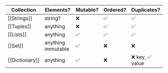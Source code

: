 | Collection     | Elements?          | Mutable? | Ordered? | Duplicates?      |
| -------------- | ------------------ | -------- | -------- | ---------------- |
| [[Strings]]    | string?            | ❌       | ✅       | ✅               |
| [[Tuples]]     | anything           | ❌       | ✅       | ✅               |
| [[Lists]]      | anything           | ✅       | ✅       | ✅               |
| [[Set]]        | anything immutable | ✅       | ❌       | ❌               |
| [[Dictionary]] | anything           | ✅       | ❌       | ❌ key, ✅ value |